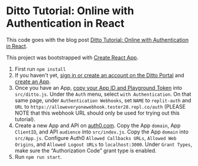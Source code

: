 # Ditto Tutorial: Online with Authentication in React

This code goes with the blog post [Ditto Tutorial: Online with Authentication in React](https://ditto.live/blog/js-react-auth-tutorial).

This project was bootstrapped with [Create React App](https://github.com/facebook/create-react-app).

1. First run `npm install`
2. If you haven't yet, [sign in or create an account on the Ditto Portal](https://docs.ditto.live/onboarding#-pBMP) and [create an App](https://docs.ditto.live/onboarding#-Mh5i).
3. Once you have an App, [copy your App ID and Playground Token](https://docs.ditto.live/onboarding#s1Ovv) into `src/ditto.js`. Under the `Auth` menu, select `with Authentication`. On that same page, under `Authentication Webhooks`, set `NAME` to `replit-auth` and `URL` to `https://alloweveryonewebhook.tester28.repl.co/auth` (PLEASE NOTE that this webhook URL should only be used for trying out this tutorial).
4. Create a new App and API on [auth0.com](https://auth0.com). Copy the App `domain`, App `ClientID`, and API `audience` into `src/index.js`. Copy the App `domain` into `src/App.js`. Configure Auth0 `Allowed Callbacks URLs`, `Allowed Web Origins`, and `Allowed Logout URLs` to `localhost:3000`. Under `Grant Types`, make sure the “Authorization Code” grant type is enabled.
5. Run `npm run start`.

